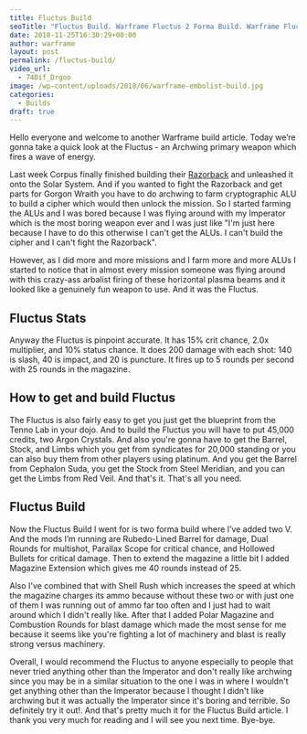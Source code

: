 ```yaml
---
title: Fluctus Build
seoTitle: "Fluctus Build. Warframe Fluctus 2 Forma Build. Warframe Fluctus Build"
date: 2018-11-25T16:30:29+00:00
author: warframe
layout: post
permalink: /fluctus-build/
video_url:
  - 74Dif_Drgoo
image: /wp-content/uploads/2018/06/warframe-embolist-build.jpg
categories:
  - Builds
draft: true
---
```

Hello everyone and welcome to another Warframe build article. Today we’re gonna take a quick look at the Fluctus - an Archwing primary weapon which fires a wave of energy.<!--more-->

Last week Corpus finally finished building their [Razorback](/the-razorbacks-armada-event/ "Razorback Armada Guide") and unleashed it onto the Solar System. And if you wanted to fight the Razorback and get parts for Gorgon Wraith you have to do archwing to farm cryptographic ALU to build a cipher which would then unlock the mission. So I started farming the ALUs and I was bored because I was flying around with my Imperator which is the most boring weapon ever and I was just like "I'm just here because I have to do this otherwise I can't get the ALUs. I can't build the cipher and I can't fight the Razorback". 

However, as I did more and more missions and I farm more and more ALUs I started to notice that in almost every mission someone was flying around with this crazy-ass arbalist firing of these horizontal plasma beams and it looked like a genuinely fun weapon to use. And it was the Fluctus. 

## Fluctus Stats
Anyway the Fluctus is pinpoint accurate. It has 15% crit chance, 2.0x multiplier, and 10% status chance. It does 200 damage with each shot: 140 is slash, 40 is impact, and 20 is puncture. It fires up to 5 rounds per second with 25 rounds in the magazine.

## How to get and build Fluctus
The Fluctus is also fairly easy to get you just get the blueprint from the Tenno Lab in your dojo. And to build the Fluctus you will have to put 45,000 credits, two Argon Crystals. And also you're gonna have to get the Barrel, Stock, and Limbs which you get from syndicates for 20,000 standing or you can also buy them from other players using platinum. And you get the Barrel from Cephalon Suda, you get the Stock from Steel Meridian, and you can get the Limbs from Red Veil. And that's it. That's all you need.

## Fluctus Build
Now the Fluctus Build I went for is two forma build where I’ve added two V. And the mods I’m running are Rubedo-Lined Barrel for damage, Dual Rounds for multishot, Parallax Scope for critical chance, and Hollowed Bullets for critical damage. Then to extend the magazine a little bit I added Magazine Extension which gives me 40 rounds instead of 25. 

Also I've combined that with Shell Rush which increases the speed at which the magazine charges its ammo because without these two or with just one of them I was running out of ammo far too often and I just had to wait around which I didn't really like. After that I added Polar Magazine and Combustion Rounds for blast damage which made the most sense for me because it seems like you're fighting a lot of machinery and blast is really strong versus machinery.

Overall, I would recommend the Fluctus to anyone especially to people that never tried anything other than the Imperator and don't really like archwing since you may be in a similar situation to the one I was in where I wouldn't get anything other than the Imperator because I thought I didn't like archwing but it was actually the Imperator since it's boring and terrible. So definitely try it out!. And that's pretty much it for the Fluctus Build article. I thank you very much for reading and I will see you next time. Bye-bye.